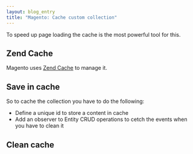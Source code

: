 ```yaml
---
layout: blog_entry
title: "Magento: Cache custom collection"
---
```


To speed up page loading the cache is the most powerful tool for this.


Zend Cache
----------

Magento uses [Zend Cache](http://framework.zend.com/manual/1.12/en/zend.cache.html) to manage it.

Save in cache
-------------

So to cache the collection you have to do the following:

* Define a unique id to store a content in cache
* Add an observer to Entity CRUD operations to cetch the events when you have to clean it

Clean cache
-----------





